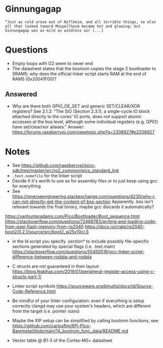 # Ginnungagap

```
“Just as cold arose out of Niflheim, and all terrible things, so also all that looked toward Múspellheim became hot and glowing; but Ginnungagap was as mild as windless air [...]
```


# Questions

 - Empty loops with O2 seem to never end
 - The datasheet states that the bootrom copies the stage 2 bootloader to SRAM5; why does the official linker script starts RAM at the end of RAM5 (0x20041F00)?

## Answered

 - Why are there both GPIO_OE_SET and generic SET/CLEAR/XOR registers? See 2.1.2: "The SIO (Section 2.3.1), a single-cycle IO block attached directly to the cores' IO ports, does not support atomic
accesses at the bus level, although some individual registers (e.g. GPIO) have set/clear/xor aliases."
    Answer: https://forums.raspberrypi.com/viewtopic.php?p=2208927#p2208927


# Notes
 - See https://github.com/raspberrypi/pico-sdk/tree/master/src/rp2_common/pico_standard_link
 - `.text.nomefile` for the linker script
 - Decide if it's worth to use as for assembly files or to just keep using gcc for everything
 - See https://reverseengineering.stackexchange.com/questions/4230/why-i-can-not-directly-get-the-content-of-bss-section
  Apparently .bss isn't relevant towards the final binary, maybe gcc discards it automatically?

https://vanhunteradams.com/Pico/Bootloader/Boot_sequence.html
https://stackoverflow.com/questions/72468783/writing-and-loading-code-from-qspi-flash-memory-from-rp2040
https://docs.rs/crate/rp2040-boot2/0.2.1/source/src/boot2_w25x10cl.S

 - in the ld script you specify .section* to include possibly file-specific sections generated by special flags (i.e. .text.main)
 https://stackoverflow.com/questions/55450518/gcc-linker-script-difference-between-rodata-and-rodata

 - C structs are not guaranteed in their layout:
https://blog.feabhas.com/2019/01/peripheral-register-access-using-c-structs-part-1/

 - Linker script symbols https://sourceware.org/binutils/docs/ld/Source-Code-Reference.html

 - Be mindful of your linter configuration: even if everything is setup correctly clangd may use your system's headers, which are different from the target (i.e. pointer sizes)

 - Maybe the XIP setup can be simplified by calling bootrom functions; see https://github.com/carlosftm/RPi-Pico-Baremetal/blob/main/14_bootrom_func_data/README.md

 - Vector table @ B1-3 of the Cortex-M0+ datasheet
